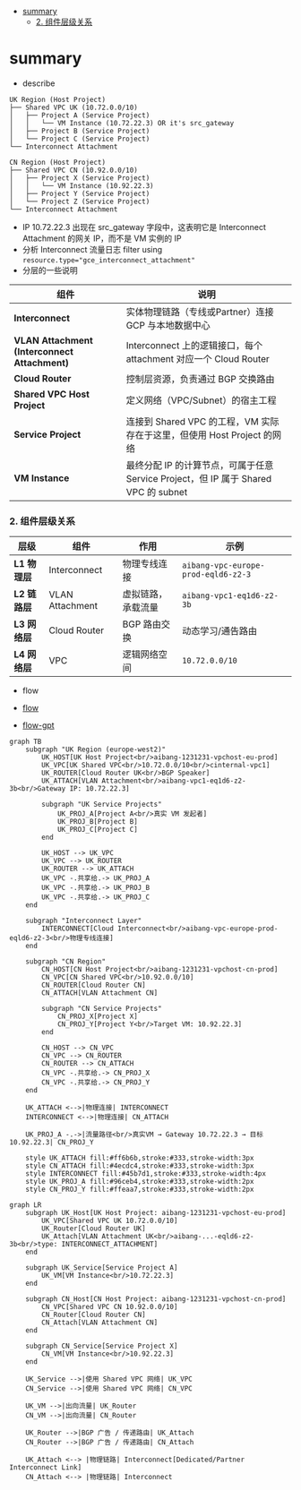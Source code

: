 - [summary](#summary)
    - [2. 组件层级关系](#2-组件层级关系)

# summary 
- describe 


```
UK Region (Host Project)
├── Shared VPC UK (10.72.0.0/10)
│   ├── Project A (Service Project)
│   │   └── VM Instance (10.72.22.3) OR it's src_gateway
│   ├── Project B (Service Project)
│   └── Project C (Service Project)
└── Interconnect Attachment

CN Region (Host Project)
├── Shared VPC CN (10.92.0.0/10)
│   ├── Project X (Service Project)
│   │   └── VM Instance (10.92.22.3)
│   ├── Project Y (Service Project)
│   └── Project Z (Service Project)
└── Interconnect Attachment
```

- IP 10.72.22.3 出现在 src_gateway 字段中，这表明它是 Interconnect Attachment 的网关 IP，而不是 VM 实例的 IP
- 分析 Interconnect 流量日志 filter using `resource.type="gce_interconnect_attachment"`
- 分层的一些说明
  
| **组件**                                        | **说明**                                                          |
| --------------------------------------------- | --------------------------------------------------------------- |
| **Interconnect**                              | 实体物理链路（专线或Partner）连接 GCP 与本地数据中心                                |
| **VLAN Attachment (Interconnect Attachment)** | Interconnect 上的逻辑接口，每个 attachment 对应一个 Cloud Router             |
| **Cloud Router**                              | 控制层资源，负责通过 BGP 交换路由                                             |
| **Shared VPC Host Project**                   | 定义网络（VPC/Subnet）的宿主工程                                           |
| **Service Project**                           | 连接到 Shared VPC 的工程，VM 实际存在于这里，但使用 Host Project 的网络              |
| **VM Instance**                               | 最终分配 IP 的计算节点，可属于任意 Service Project，但 IP 属于 Shared VPC 的 subnet |


### 2. 组件层级关系

|层级|组件|作用|示例|
|---|---|---|---|
|**L1 物理层**|Interconnect|物理专线连接|`aibang-vpc-europe-prod-eqld6-z2-3`|
|**L2 链路层**|VLAN Attachment|虚拟链路，承载流量|`aibang-vpc1-eq1d6-z2-3b`|
|**L3 网络层**|Cloud Router|BGP 路由交换|动态学习/通告路由|
|**L4 网络层**|VPC|逻辑网络空间|`10.72.0.0/10`|

- flow 
- [flow](./vpc-claude.md#架构全景图)

- [flow-gpt](./cross-project-vpc-anaylize-ChatGPT.md#一跨工程-shared-vpc--interconnect-网络拓扑图)
```mermaid
graph TB
    subgraph "UK Region (europe-west2)"
        UK_HOST[UK Host Project<br/>aibang-1231231-vpchost-eu-prod]
        UK_VPC[UK Shared VPC<br/>10.72.0.0/10<br/>cinternal-vpc1]
        UK_ROUTER[Cloud Router UK<br/>BGP Speaker]
        UK_ATTACH[VLAN Attachment<br/>aibang-vpc1-eq1d6-z2-3b<br/>Gateway IP: 10.72.22.3]
        
        subgraph "UK Service Projects"
            UK_PROJ_A[Project A<br/>真实 VM 发起者]
            UK_PROJ_B[Project B]
            UK_PROJ_C[Project C]
        end
        
        UK_HOST --> UK_VPC
        UK_VPC --> UK_ROUTER
        UK_ROUTER --> UK_ATTACH
        UK_VPC -.共享给.-> UK_PROJ_A
        UK_VPC -.共享给.-> UK_PROJ_B
        UK_VPC -.共享给.-> UK_PROJ_C
    end
    
    subgraph "Interconnect Layer"
        INTERCONNECT[Cloud Interconnect<br/>aibang-vpc-europe-prod-eqld6-z2-3<br/>物理专线连接]
    end
    
    subgraph "CN Region"
        CN_HOST[CN Host Project<br/>aibang-1231231-vpchost-cn-prod]
        CN_VPC[CN Shared VPC<br/>10.92.0.0/10]
        CN_ROUTER[Cloud Router CN]
        CN_ATTACH[VLAN Attachment CN]
        
        subgraph "CN Service Projects"
            CN_PROJ_X[Project X]
            CN_PROJ_Y[Project Y<br/>Target VM: 10.92.22.3]
        end
        
        CN_HOST --> CN_VPC
        CN_VPC --> CN_ROUTER
        CN_ROUTER --> CN_ATTACH
        CN_VPC -.共享给.-> CN_PROJ_X
        CN_VPC -.共享给.-> CN_PROJ_Y
    end
    
    UK_ATTACH <-->|物理连接| INTERCONNECT
    INTERCONNECT <-->|物理连接| CN_ATTACH
    
    UK_PROJ_A -.->|流量路径<br/>真实VM → Gateway 10.72.22.3 → 目标 10.92.22.3| CN_PROJ_Y
    
    style UK_ATTACH fill:#ff6b6b,stroke:#333,stroke-width:3px
    style CN_ATTACH fill:#4ecdc4,stroke:#333,stroke-width:3px
    style INTERCONNECT fill:#45b7d1,stroke:#333,stroke-width:4px
    style UK_PROJ_A fill:#96ceb4,stroke:#333,stroke-width:2px
    style CN_PROJ_Y fill:#ffeaa7,stroke:#333,stroke-width:2px
```


```mermaid
graph LR
    subgraph UK_Host[UK Host Project: aibang-1231231-vpchost-eu-prod]
        UK_VPC[Shared VPC UK 10.72.0.0/10]
        UK_Router[Cloud Router UK]
        UK_Attach[VLAN Attachment UK<br/>aibang-...-eqld6-z2-3b<br/>type: INTERCONNECT_ATTACHMENT]
    end

    subgraph UK_Service[Service Project A]
        UK_VM[VM Instance<br/>10.72.22.3]
    end

    subgraph CN_Host[CN Host Project: aibang-1231231-vpchost-cn-prod]
        CN_VPC[Shared VPC CN 10.92.0.0/10]
        CN_Router[Cloud Router CN]
        CN_Attach[VLAN Attachment CN]
    end

    subgraph CN_Service[Service Project X]
        CN_VM[VM Instance<br/>10.92.22.3]
    end

    UK_Service -->|使用 Shared VPC 网络| UK_VPC
    CN_Service -->|使用 Shared VPC 网络| CN_VPC

    UK_VM -->|出向流量| UK_Router
    CN_VM -->|出向流量| CN_Router

    UK_Router -->|BGP 广告 / 传递路由| UK_Attach
    CN_Router -->|BGP 广告 / 传递路由| CN_Attach

    UK_Attach <--> |物理链路| Interconnect[Dedicated/Partner Interconnect Link]
    CN_Attach <--> |物理链路| Interconnect
```